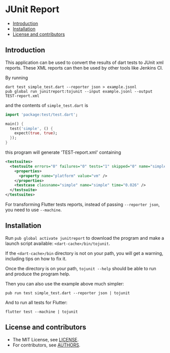 JUnit Report
============

* [Introduction](#introduction)
* [Installation](#installation)
* [License and contributors](#license-and-contributors)

Introduction
------------

This application can be used to convert the results of dart tests to JUnit xml reports. These XML reports can then be used by other tools like Jenkins CI.

By running

```Shell
dart test simple_test.dart --reporter json > example.jsonl
pub global run junitreport:tojunit --input example.jsonl --output TEST-report.xml
```

and the contents of `simple_test.dart` is

```Dart
import 'package:test/test.dart';

main() {
  test('simple', () {
    expect(true, true);
  });
}
```
    
this program will generate 'TEST-report.xml' containing

```XML
<testsuites>
  <testsuite errors="0" failures="0" tests="1" skipped="0" name="simple" timestamp="2016-05-22T21:20:08">
    <properties>
      <property name="platform" value="vm" />
    </properties>
    <testcase classname="simple" name="simple" time="0.026" />
  </testsuite>
</testsuites>
```

For transforming Flutter tests reports, instead of passing `--reporter json`, you need to use `--machine`.

Installation
------------

Run `pub global activate junitreport` to download the program and make a launch script available: `<dart-cache>/bin/tojunit`.

If the `<dart-cache>/bin` directory is not on your path, you will get a warning, including tips on how to fix it.

Once the directory is on your path, `tojunit --help` should be able to run and produce the program help.

Then you can also use the example above much simpler:

```Shell
pub run test simple_test.dart --reporter json | tojunit
```

And to run all tests for Flutter:

```Shell
flutter test --machine | tojunit
```

License and contributors
------------------------

* The MIT License, see [LICENSE](https://github.com/TOPdesk/dart-junitreport/raw/master/LICENSE).
* For contributors, see [AUTHORS](https://github.com/TOPdesk/dart-junitreport/raw/master/AUTHORS).
